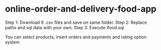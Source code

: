 # online-order-and-delivery-food-app

Step 1: Download 9 .csv files and save on same folder.
Step 2: Replace paths and sql data with your own.
Step 3: Execute ifood.sql

You can select products, insert orders and payments and rating option system 
